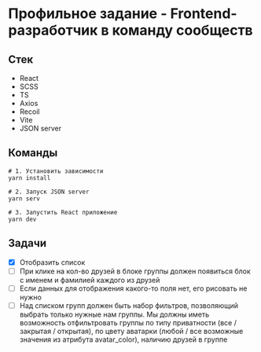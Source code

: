 # Профильное задание - Frontend-разработчик в команду сообществ


## Стек
- React
- SCSS
- TS
- Axios
- Recoil
- Vite
- JSON server 

## Команды

```bazaar
# 1. Установить зависимости
yarn install

# 2. Запуск JSON server
yarn serv

# 3. Запустить React приложение
yarn dev

```

## Задачи

- [x] Отобразить список
- [ ] При клике на кол-во друзей в блоке группы должен появиться блок с именем и фамилией каждого из друзей
- [ ] Если данных для отображения какого-то поля нет, его рисовать не нужно
- [ ] Над списком групп должен быть набор фильтров, позволяющий выбрать только нужные нам группы. Мы должны иметь возможность отфильтровать группы по типу приватности (все / закрытая / открытая), по цвету аватарки (любой / все возможные значения из атрибута avatar_color), наличию друзей в группе

